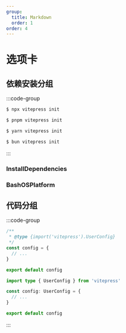 ```yaml
---
group: 
  title: Markdown
  order: 1
order: 4
---
```


# 选项卡

## 依赖安装分组

:::code-group

```sh [npm]
$ npx vitepress init
```

```sh [pnpm]
$ pnpm vitepress init
```

```sh [yarn]
$ yarn vitepress init
```

```sh [bun]
$ bun vitepress init
```

:::

### InstallDependencies

<InstallDependencies 
  npm='$ npm install dumi-theme-antd ' 
  pnpm='$ pnpm install dumi-theme-antd ' 
  yarn='$ yarn add dumi-theme-antd' 
/>

### BashOSPlatform

<BashOSPlatform 
  windows='winget install Docker.DockerDesktop' 
  macos='$ brew install --cask docker' 
  linux='$ sudo apt-get install docker-ce docker-ce-cli containerd.io'
  ios='$ swift package init --name MyCLI --type executable' 
  android='$ apksigner verify --print-certs path/to/your/app.apk'
/>

## 代码分组

:::code-group

```js [config.js]
/**
 * @type {import('vitepress').UserConfig}
 */
const config = {
  // ...
}

export default config
```

```ts [config.ts]
import type { UserConfig } from 'vitepress'

const config: UserConfig = {
  // ...
}

export default config
```

:::
